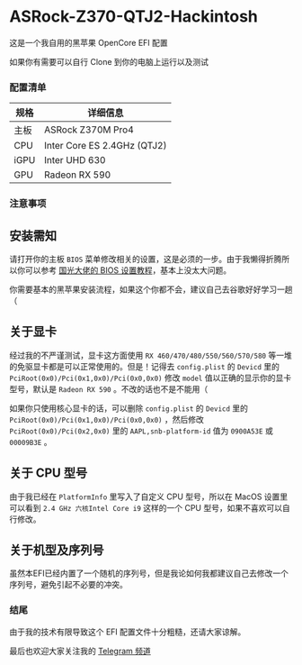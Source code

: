 # ASRock-Z370-QTJ2-Hackintosh

这是一个我自用的黑苹果 OpenCore EFI 配置

如果你有需要可以自行 Clone 到你的电脑上运行以及测试

### 配置清单

| 规格     | 详细信息                                     |
| -------- | ---------------------------------------- |
| 主板 | ASRock Z370M Pro4 |
| CPU | Inter Core ES 2.4GHz (QTJ2) |
| iGPU | Inter UHD 630 |
| GPU | Radeon RX 590 |

### 注意事项

## 安装需知

请打开你的主板 `BIOS` 菜单修改相关的设置，这是必须的一步。由于我懒得折腾所以你可以参考 [国光大佬的 BIOS 设置教程](https://apple.sqlsec.com/3-%E5%87%86%E5%A4%87%E5%B7%A5%E4%BD%9C/3-1.html)，基本上没太大问题。

你需要基本的黑苹果安装流程，如果这个你都不会，建议自己去谷歌好好学习一趟（

## 关于显卡

经过我的不严谨测试，显卡这方面使用 `RX 460/470/480/550/560/570/580` 等一堆的免驱显卡都是可以正常使用的。但是！记得去 `config.plist` 的 `Devicd` 里的 `PciRoot(0x0)/Pci(0x1,0x0)/Pci(0x0,0x0)` 修改 `model` 值以正确的显示你的显卡型号，默认是 `Radeon RX 590` 。不改的话也不是不能用（

如果你只使用核心显卡的话，可以删除 `config.plist` 的 `Devicd` 里的 `PciRoot(0x0)/Pci(0x1,0x0)/Pci(0x0,0x0)` ，然后修改 `PciRoot(0x0)/Pci(0x2,0x0)` 里的 `AAPL,snb-platform-id` 值为 `0900A53E` 或 `00009B3E` 。

## 关于 CPU 型号

由于我已经在 `PlatformInfo` 里写入了自定义 CPU 型号，所以在 MacOS 设置里可以看到 `2.4 GHz 六核Intel Core i9` 这样的一个 CPU 型号，如果不喜欢可以自行修改。

## 关于机型及序列号

虽然本EFI已经内置了一个随机的序列号，但是我论如何我都建议自己去修改一个序列号，避免引起不必要的冲突。

### 结尾

由于我的技术有限导致这个 EFI 配置文件十分粗糙，还请大家谅解。

最后也欢迎大家关注我的 [Telegram 频道](https://t.me/keiko_gugu)

